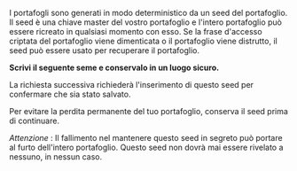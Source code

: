 I portafogli sono generati in modo deterministico da un seed del portafoglio. Il seed è una chiave master del vostro portafoglio e l'intero portafoglio può essere ricreato in qualsiasi momento con esso. Se la frase d'accesso criptata del portafoglio viene dimenticata o il portafoglio viene distrutto, il seed può essere usato per recuperare il portafoglio.

**Scrivi il seguente seme e conservalo in un luogo sicuro.**

La richiesta successiva richiederà l'inserimento di questo seed per confermare che sia stato salvato.

Per evitare la perdita permanente del tuo portafoglio, conserva il seed prima di continuare.

*Attenzione* : Il fallimento nel mantenere questo seed in segreto può portare al furto dell'intero portafoglio. Questo seed non dovrà mai essere rivelato a nessuno, in nessun caso.
